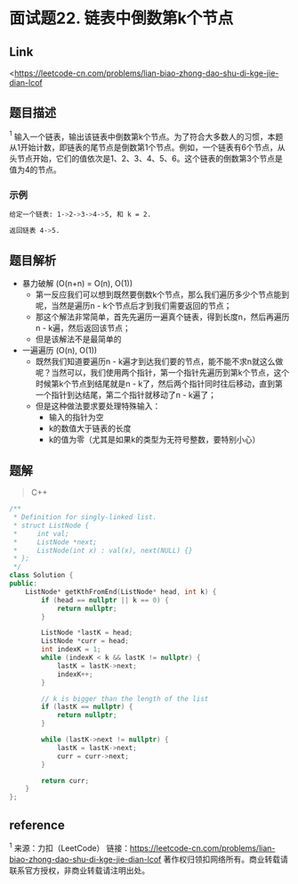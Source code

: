 # **面试题22. 链表中倒数第k个节点**

## **Link**

<<https://leetcode-cn.com/problems/lian-biao-zhong-dao-shu-di-kge-jie-dian-lcof>

## **题目描述**

$^1$ 输入一个链表，输出该链表中倒数第k个节点。为了符合大多数人的习惯，本题从1开始计数，即链表的尾节点是倒数第1个节点。例如，一个链表有6个节点，从头节点开始，它们的值依次是1、2、3、4、5、6。这个链表的倒数第3个节点是值为4的节点。

### 示例

```bash
给定一个链表: 1->2->3->4->5, 和 k = 2.

返回链表 4->5.
```

## **题目解析**

* 暴力破解 (O(n+n) = O(n), O(1))
  * 第一反应我们可以想到既然要倒数k个节点，那么我们遍历多少个节点能到呢，当然是遍历n - k个节点后才到我们需要返回的节点；
  * 那这个解法非常简单，首先先遍历一遍真个链表，得到长度n，然后再遍历n - k遍，然后返回该节点；
  * 但是该解法不是最简单的
* 一遍遍历 (O(n), O(1))
  * 既然我们知道要遍历n - k遍才到达我们要的节点，能不能不求n就这么做呢？当然可以，我们使用两个指针，第一个指针先遍历到第k个节点，这个时候第k个节点到结尾就是n - k了，然后两个指针同时往后移动，直到第一个指针到达结尾，第二个指针就移动了n - k遍了；
  * 但是这种做法要求要处理特殊输入：
    * 输入的指针为空
    * k的数值大于链表的长度
    * k的值为零（尤其是如果k的类型为无符号整数，要特别小心）

## **题解**

>C++

```cpp
/**
 * Definition for singly-linked list.
 * struct ListNode {
 *     int val;
 *     ListNode *next;
 *     ListNode(int x) : val(x), next(NULL) {}
 * };
 */
class Solution {
public:
    ListNode* getKthFromEnd(ListNode* head, int k) {
        if (head == nullptr || k == 0) {
            return nullptr;
        }

        ListNode *lastK = head;
        ListNode *curr = head;
        int indexK = 1;
        while (indexK < k && lastK != nullptr) {
            lastK = lastK->next;
            indexK++;
        }

        // k is bigger than the length of the list
        if (lastK == nullptr) {
            return nullptr;
        }

        while (lastK->next != nullptr) {
            lastK = lastK->next;
            curr = curr->next;
        }

        return curr;
    }
};
```

## **reference**

$^1$ 来源：力扣（LeetCode）
链接：<https://leetcode-cn.com/problems/lian-biao-zhong-dao-shu-di-kge-jie-dian-lcof>
著作权归领扣网络所有。商业转载请联系官方授权，非商业转载请注明出处。
